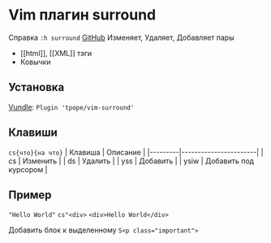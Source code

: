 # Vim плагин surround
Справка `:h surround`
[GitHub](https://github.com/tpope/vim-surround)
Изменяет, Удаляет, Добавляет пары
- [[html]], [[XML]] тэги
- Ковычки

## Установка
[Vundle](vundle): `Plugin 'tpope/vim-surround'`

## Клавиши
`cs{что}{на что}`
| Клавиша | Описание              |
|---------|-----------------------|
| cs      | Изменить              |
| ds      | Удалить               |
| yss     | Добавить              |
| ysiw    | Добавить под курсором |

## Пример
`"Hello World"`
`cs"<div>`
`<div>Hello World</div>`

Добавить блок к выделенному
`S<p class="important">`
